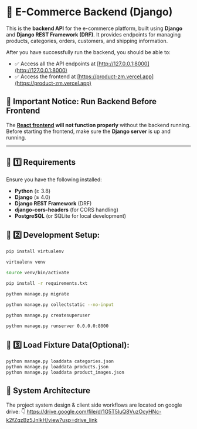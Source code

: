 # 🛒 E-Commerce Backend (Django)

This is the **backend API** for the e-commerce platform, built using **Django** and **Django REST Framework (DRF)**. It provides endpoints for managing products, categories, orders, customers, and shipping information.

After you have successfully run the backend, you should be able to:
- ✅ Access all the API endpoints at [http://127.0.0.1:8000](http://127.0.0.1:8000)
- ✅ Access the frontend at [https://product-zm.vercel.app](https://product-zm.vercel.app)
## 🚀 Important Notice: Run Backend Before Frontend
The [**React frontend**](https://product-zm.vercel.app) **will not function properly** without the backend running.  
Before starting the frontend, make sure the **Django server** is up and running.

---

## 📌 1️⃣ Requirements

Ensure you have the following installed:

- **Python** (≥ 3.8)  
- **Django** (≥ 4.0)  
- **Django REST Framework** (DRF)  
- **django-cors-headers** (for CORS handling)  
- **PostgreSQL** (or SQLite for local development)  

## 📌 2️⃣ Development Setup:
```bash
pip install virtualenv
```
```bash
virtualenv venv
```
```bash
source venv/bin/activate
```
```bash
pip install -r requirements.txt
```
```bash
python manage.py migrate
```
```bash
python manage.py collectstatic --no-input
```
```bash
python manage.py createsuperuser
```
```bash
python manage.py runserver 0.0.0.0:8000
```

## 📌 3️⃣ Load Fixture Data(Optional):
```bash
python manage.py loaddata categories.json
python manage.py loaddata products.json
python manage.py loaddata product_images.json
```

## 📌 System Architecture
The project system design & client side workflows are located on google drive: 👇
https://drive.google.com/file/d/1G5T5IuQ8VuzOcyHNc-k2fZqzBz5JnIkH/view?usp=drive_link